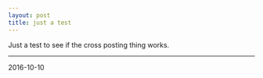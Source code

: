 ```yaml
---
layout: post
title: just a test
---
```


Just a test to see if the cross posting thing works. 


***

2016-10-10